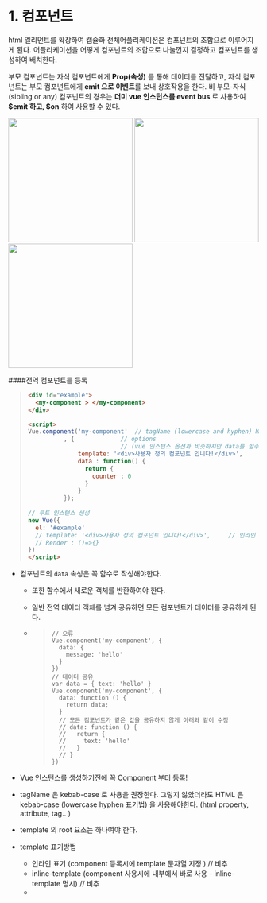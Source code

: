 # 1. 컴포넌트

html 엘리먼트를 확장하여 캡슐화
전체어플리케이션은 컴포넌트의 조합으로 이루어지게 된다.
어플리케이션을 어떻게 컴포넌트의 조합으로 나눌껀지 결정하고 컴포넌트를 생성하여 배치한다. 

부모 컴포넌트는 자식 컴포넌트에게 **Prop(속성)** 를 통해 데이터를 전달하고, 
자식 컴포넌트는 부모 컴포넌트에게 **emit 으로 이벤트**를 보내 상호작용을 한다.
비 부모-자식 (sibling or any) 컴포넌트의 경우는 **더미 vue 인스턴스를 event bus** 로 사용하여 **\$emit 하고, \$on** 하여 사용할 수 있다.

<img src="https://joshua1988.github.io/images/posts/web/vuejs/components.png" width="250px"/>  <img src="https://kr.vuejs.org/images/props-events.png" width="250px"/><img src="https://ob6mci30g.qnssl.com/Blog/ArticleImage/51_12.png" width="250px">

####전역 컴포넌트를 등록

> ```html
> <div id="example">
>   <my-component > </my-component>
> </div>
>
> <script>
> Vue.component('my-component'  // tagName (lowercase and hyphen) MyComponent
> 			, {				// options 
> 							// (vue 인스턴스 옵션과 비슷하지만 data를 함수로 사용해야한다.)
>               template: '<div>사용자 정의 컴포넌트 입니다!</div>',		// 인라인 
>               data : function() {
>                 return {
>                   counter : 0
>                 }
>               }
> 			});
> 			
> // 루트 인스턴스 생성
> new Vue({
>   el: '#example'
>   // template: '<div>사용자 정의 컴포넌트 입니다!</div>',		// 인라인
>   // Render : ()=>{}
> })
> </script>
> ```

- 컴포넌트의 `data` 속성은 꼭 함수로 작성해야한다. 

  - 또한 함수에서 새로운 객체를 반환하여야 한다.  

  - 일반 전역 데이터 객체를 넘겨 공유하면 모든 컴포넌트가 데이터를 공유하게 된다. 

  - > ```
    > // 오류
    > Vue.component('my-component', {
    >   data: {
    >     message: 'hello'
    >   }
    > })
    > // 데이터 공유
    > var data = { text: 'hello' }
    > Vue.component('my-component', {
    >   data: function () {
    >     return data;
    >   }
    >   // 모든 컴포넌트가 같은 값을 공유하지 않게 아래와 같이 수정
    >   // data: function () {
    >   //   return {
    >   //     text: 'hello'
    >   //   }
    >   // }
    > })
    > ```

- Vue 인스턴스를 생성하기전에 꼭 Component 부터 등록!

- tagName 은 kebab-case 로 사용을 권장한다. 그렇지 않았더라도 HTML 은 kebab-case (lowercase hyphen 표기법) 을 사용해야한다. (html property, attribute, tag.. )

- template 의 root 요소는 하나여야 한다. 

- template 표기방법

  - 인라인  표기 (component 등록시에 template 문자열 지정 )  // 비추
  - inline-template (component 사용시에 내부에서 바로 사용 - inline-template 명시) // 비추
  - <template> 태그 (.vue 파일에서 주로 사용)
  - <script type="text/x-template" id="templateId">   // 비추

- 렌더링 
  > ```
  > <div id="example">
  >   <div>사용자 정의 컴포넌트 입니다!</div>
  > </div>
  > ```

####지역 컴포넌트 등록

> ```
> var Child = {
>   template: '<div>사용자 정의 컴포넌트 입니다!</div>'
> }
>
> new Vue({
>   // ...
>   components: {
>     // <my-component> 는 상위 템플릿에서만 사용할 수 있습니다.
>     'my-component': Child
>   }
> })
> ```

- 지역 컴포넌트 등록은 array [ ... ] 로도 가능하다 


####.vue 단일 파일 컴포넌트 - vue-loader 에 의해 파싱되어 지원되어진다. 

- ES6 나 CSS 빌드 등을 지원하게 되며, 컴포넌트 단위로 분리, 관리할 수 있다. 템플릿도 깔끔하게 작성가능.
- vue.component 하지 않음 (자동), 반드시 export 해야함. 
- template 에 id 부여하지 않음 (자동)
- 사용할때는 import 해서 사용함. 
- vetur 에서 scaffold 로 Snippet 할 수 있음


- .vue 파일

  > ```
  > <template>	// id 부여하지 않음
  >   <div>
  >     component test-son1<br/>
  >     {{text}}-{{isComplete}}
  >   </div>
  > </template>
  >
  > <script>
  > export default {	// vue.component 하지 않음, 반드시 export 해야함.
  >   name: 'ZVueCompSon',
  >   data () {
  >     return {
  >     }
  >   },
  >   props : ['text','isComplete'],
  >   computed : {
  >   },  
  >   methods : {
  >   }  
  > }
  > </script>
  >
  > <style>
  > </style>
  > ```

####DOM template 제한 사항 및 해결책

> ```
> <!-- 문제 : <table> 은 하위에 가질 수 있는 element 가 제한이 있다 -->
> <table>
>   <my-row>...</my-row>
> </table>
> ```

> ```
> <!-- is 특수 속성 사용 -->
> <table>
>   <tr is="my-row"></tr>
> </table>
> ```

> **다음 소스 중 하나에 포함되면 문자열 템플릿을 사용하는 경우에는 이러한 제한 사항이 적용되지 않습니다.**:
>
> - `<script type="text/x-template">`
> - JavaScript 인라인 템플릿 문자열
> - `.vue` 컴포넌트 (단일파일 컴포넌트)
>
> 따라서 가능한 경우 항상 문자열 템플릿을 사용하는 것이 좋습니다.
>
> - <template> 를 사용할때는 is 특수 속성을 사용해야한다. 



# 2. Props  

상위 컴포넌트의 데이터를 하위 컴포넌트로 전달하는 사용자 지정 특성.

- 컴포넌트 정의할때 props 지정

> Vue.component('child', {  
> // props 정의  
> ***props: ['MyMessage'],***
> // 데이터와 마찬가지로 prop은 템플릿 내부에서 사용할 수 있으며  
> // vm의 this.MyMessage로 사용할 수 있습니다.  
> template: '<span>{{ MyMessage}}</span>'})

- 컴포넌트 사용할때 props 전달

> ```<child my-message="안녕하세요!"></child>```

- 동적 Props 바인딩

> ```<child :my-message="parentMsg"></child>```

- v-bind 을 이용한 객체 Props 바인딩

> ```todo: {  text: 'Learn Vue',  isComplete: false}```
>
> ```
> <todo-item v-bind="todo"></todo-item>
> ```
> 아래와 같다.
> ```
> <todo-item
>   v-bind:text="todo.text"
>   v-bind:is-complete="todo.isComplete"
> ></todo-item>
> ```

- 리터럴 구문은 문자열이기 때문에 숫자 상수를 전달하고자 하면 v-bind 를 이용하여 전달해야한다.

- 단방향 (상위==>하위)  흐름 : 상위 데이터가 업데이트 되면 하위는 업데이트 되지만 하위에서 업데이트 되면 상위는 업데이트 되지 않는다.

- primitive 일 경우에는 하위컴포넌트에서 받은 prop 를 업데이트 하면 하위 컴포넌트에만 반영되면서 워닝이 나오고, object 일 경우에는 하위컴포넌트에서 받은 prop 를 업데이트 하면 워닝 없이 모든 컴포넌트가 업데이트 된다. 

- 만약 하위에서 prop 로 데이터를 받은 후에 해당 데이터를 업데이트 하고자 하면 ==> 새로운 내부 데이터를 만들어 상위에서 받은 prop 는 초기값으로만 사용한다. 

  >props: ['initialCounter'],data: function () {  return { counter: this.initialCounter }}

- 만약 값은 업데이트 되지 않지만, 상위에서 받은 prop 를 변형해서 고정시키고자 한다면 computed 를 사용한다. 

  >props: ['size'],computed: {  normalizedSize: function () {    return this.size.trim().toLowerCase()  }}

- 컴포넌트는 자신의 props 의 요구사항을 지정하여 검증할 수 있고, 요구사항이 충족되지 않으면 워닝이 나온다. 이때는 props 를 배열이 아닌 객체 타입으로 사용한다. 

  > ```
  > Vue.component('example', {
  >   props: {
  >     // 기본 타입 확인 (`null` 은 어떤 타입이든 가능하다는 뜻입니다)
  >     propA: Number,
  >     // 여러개의 가능한 타입
  >     propB: [String, Number],
  >     // 문자열이며 꼭 필요합니다
  >     propC: {
  >       type: String,
  >       required: true
  >     },
  >     // 숫자이며 기본 값을 가집니다
  >     propD: {
  >       type: Number,
  >       default: 100
  >     },
  >     // 객체/배열의 기본값은 **팩토리 함수에서 반환 되어야 합니다.**
  >     propE: {
  >       type: Object,
  >       default: function () {
  >         return { message: 'hello' }
  >       }
  >     },
  >     // 사용자 정의 유효성 검사 가능
  >     propF: {
  >       validator: function (value) {
  >         return value > 10
  >       }
  >     }
  >   }
  > })
  > ```

- > `type`은 다음 네이티브 생성자 중 하나를 사용할 수 있습니다.
  >
  > - String
  > - Number
  > - Boolean
  > - Function
  > - Object
  > - Array
  > - Symbol
  >
  > 또한, `type` 은 커스텀 생성자 함수가 될 수 있고, assertion은 `instanceof` 체크로 만들어 질 것입니다.
  >
  > props 검증이 실패하면 Vue는 콘솔에서 경고를 출력합니다(개발 빌드를 사용하는 경우). props는 컴포넌트 인스턴스가 **생성되기 전**에 검증되기 때문에 `default` 또는 `validator`함수 내에서 `data`, `computed` 또는 `methods`와 같은 인스턴스 속성을 사용할 수 없습니다.



# 3. event 및 기타 속성

- props 가 아닌 속성을 컴포넌트에 전달하게 되면  

  - 일단 모두 컴포넌트 root element 에 자동으로 추가된다. 
  - 중첩 (컴포넌트 내부에서도 있고, 상위에서도 전달되어 자동으로 추가된 속성) 된 속성의 경우
    - style : 합쳐져서 최종적인 style 을 만든다.  
    - 그외 : 전달된 속성이 내부 속성을 대체한다. 

- 이벤트 트리거(발산)

  - $emit : 이벤트 트리거

- 이벤트 감지 등록

  - v-on : 템플릿에 자식에서 호출한 이벤트 감지 등록  ($on 은 자식 이벤트는 감지하지 않음)
  - \$on  : 자식 이외의 이벤트 감지 등록 (더미 vue 객체 (이벤트버스) 와 \$emit, $on 을 통한 통신)
  - 컴포넌트에서 발행한 이벤트가 기본 이벤트와 이름이 같다면 
    - 기본적으로 컴포넌트에서 발생한 이벤트로 인식된다.
    - 구별하고자 하면 v-on:click.native="xxx" 처럼 native 수식어를 붙여준다. 


  - > ```
    > <div id="counter-event-example">
    >   <p>{{ total }}</p>
    >   <button-counter v-on:increment="incrementTotal"></button-counter>
    >   <button-counter v-on:increment="incrementTotal"></button-counter>
    > </div>
    > ```
    >

- > ```
  > Vue.component('button-counter', {
  >   template: '<button v-on:click="incrementCounter">{{ counter }}</button>',
  >   data: function () {
  >     return {
  >       counter: 0
  >     }
  >   },
  >   methods: {
  >     incrementCounter: function () {
  >       this.counter += 1
  >       this.$emit('increment')
  >     }
  >   },
  > })
  >
  > new Vue({
  >   el: '#counter-event-example',
  >   data: {
  >     total: 0
  >   },
  >   methods: {
  >     incrementTotal: function () {
  >       this.total += 1
  >     }
  >   }
  > })
  >  
  > ```

- .sync 수식어 : 양방향바인딩(??) 이라기보다는 update:name 이벤트수신에 대한 syntex sugar.

- 사용자정의 입력 컴포넌트

  - v-model 로 앙방향 바인딩 할 수 있다. 

  - v-model 을 사용하면 컴포넌트는 value prop 를 가져야하고, input 이벤시에 상위로 input 이벤트를 $emit 하여야 한다. 

  - checkbox 등의 특수 타입 입력 컴포넌트를 위해 v-model 을 커스텀할 수 있다. 

    - > ```
      > Vue.component('my-checkbox', {
      >   model: {
      >     prop: 'checked',
      >     event: 'change'
      >   },
      >   props: {
      >     // 다른 목적을 위해 `value` prop를 사용할 수 있습니다.
      >     checked: Boolean,
      >     value: String
      >   },
      >   // ...
      > })
      >
      > ```
      >
      > ```
      > <my-checkbox v-model="foo" value="some value"></my-checkbox>
      >
      > ```
      >
      > 아래와 같습니다
      >
      > ```
      > <my-checkbox
      >   :checked="foo"
      >   @change="val => { foo = val }"
      >   value="some value">
      > </my-checkbox>
      > ```

  ​


# 4. 슬롯

- 범위 컴파일

  - 상위 데이터는 상위 범위로 컴파일 되며, 하위 데이터는 하위 범위로 컴파일 된다. 

- 단일 슬롯

  - 기본적으로 상위에서 component 태그 안의 컨텐츠는 삭제된다. 
  - component template 안에 <slot> 이 있다면 상위의 component 태그 안의 컨텐츠가 <slot> 위치에 삽입되어 <slot> 을 대체한다. 
  - 이는 prop 로 html 문자열을 전달하기 귀찮은 문제를 해결한다. 

- 이름을 가지는 슬롯

  - 슬롯이 여러개 있다면 slot 이 이름을 가질 수 있다. 상위에서 component 태그 안의 컨텐츠에 slot 이름을 주어 대체할 위치를 지정할 수 있다. 이때 이름이 없는 기본 slot 이 하나 존재할 수 있고, 이 기본 슬롯은 이름 없는 컨텐츠의 포괄적 컨테이너가 된다. 

- 범위를 가지는 슬롯

  - component 가 slot 을 가지고, 상위에서 component 태그 안의 컨텐츠(template 포함 모든 component 나 element) 가 sslot-scope 를 가지면 하위 component 의 slot 태그에서 지정된 속성 (prop) 를 사용할 수 있다. 

  - > 범위가 지정된 슬롯은 이미 렌더링 된 엘리먼트 대신 재사용 가능한 템플릿(데이터를 전달할 수 있음)으로 작동하는 특별한 유형의 슬롯입니다.
    >
    > prop을 컴포넌트에게 전달하는 것처럼, 하위 컴포넌트에서 단순히 데이터를 슬롯에 전달하면 됩니다.
    >
    > ```
    > <div class="child">
    >   <slot text="hello from child"></slot>
    > </div>
    >
    > ```
    >
    > 부모에서, 특별한 속성 `scope-scope`를 가진 `<template>` 엘리먼트가 있어야 합니다. 이것은 범위를 가지는 슬롯을 위한 템플릿임을 나타냅니다. `slot-scope`의 값은 자식으로부터 전달 된 props 객체를 담고있는 임시 변수의 이름입니다:
    >
    > ```
    > <div class="parent">
    >   <child>
    >     <template slot-scope="props">
    >       <span>hello from parent</span>
    >       <span>{{ props.text }}</span>
    >     </template>
    >   </child>
    > </div>
    >
    > ```
    >
    > 위를 렌더링하면 출력은 다음과 같습니다.
    >
    > ```
    > <div class="parent">
    >   <div class="child">
    >     <span>hello from parent</span>
    >     <span>hello from child</span>
    >   </div>
    > </div>
    >
    > ```
    >
    > > 2.5.0+에서, `slot-scope` 는 더이상 `<template>` 뿐 아니라 컴포넌트나 엘리먼트에서도 사용할 수 있습니다.
    >
    > 범위가 지정된 슬롯의 보다 일반적인 사용 사례는 컴포넌트 사용자가 리스트의 각 항목을 렌더링하는 방법을 사용자 정의할 수 있는 리스트 컴포넌트입니다.
    >
    > ```
    > <my-awesome-list :items="items">
    >   <!-- scoped slot 역시 이름을 가질 수 있습니다 -->
    >   <li
    >     slot="item"
    >     slot-scope="props"
    >     class="my-fancy-item">
    >     {{ props.text }}
    >   </li>
    > </my-awesome-list>
    >
    > ```
    >
    > 그리고 리스트 컴포넌트의 템플릿 :
    >
    > ```
    > <ul>
    >   <slot name="item"
    >     v-for="item in items"
    >     :text="item.text">
    >     <!-- 대체 컨텐츠는 여기입니다. -->
    >   </slot>
    > </ul>
    >
    > ```

- 디스트럭처링 

  - slot-scope 에서 객체로 받아서 obj.name 형태로도 사용가능하고, 
  - ES2015 디스트럭처 표현식으로도 사용가능하다. {name1, name2...}


# 5. 동적컴포넌트

- 컴포넌트를 이름으로 바꿔 넣을 수 있다. 

  - >```
    >var vm = new Vue({
    >  el: '#example',
    >  data: {
    >    currentView: 'home'
    >  },
    >  components: {
    >    home: { /* ... */ },
    >    posts: { /* ... */ },
    >    archive: { /* ... */ }
    >  }
    >})
    >```
    >
    >```
    ><component v-bind:is="currentView">
    >  <!-- vm.currentView가 변경되면 컴포넌트가 변경됩니다! -->
    ></component>
    >```

- 이때 바뀌여서 없어지는 (비활성??) 컴포넌트를 캐시하기 위해서 <keep-alive> 를 사용할 수 있다. 

  - > ```
    > <keep-alive>
    >   <component :is="currentView">
    >     <!-- 비활성화 된 컴포넌트는 캐시 됩니다! -->
    >   </component>
    > </keep-alive>
    > ```


# 6. 기타

- 재사용 가능한 컴포넌트 제작하기

  - prop, event, slot  이용하여 잘 설계된 컴포넌트.

- 자식 컴포넌트 참조 : ref 속성을 줘서 자식 직접 참조

  - > ```
    > <div id="parent">
    >   <user-profile ref="profile"></user-profile>
    > </div>
    > ```

  - > ```
    > var parent = new Vue({ el: '#parent' })
    > // 자식 컴포넌트 인스턴스에 접근합니다.
    > var child = parent.$refs.profile
    > ```

- 비동기 컴포넌트 & 고급 비동기 컴포넌트

  - 컴포넌트를 비동기로 필요할때 로드할 수 있다. 
  - https://jsfiddle.net/changjoo_park/em578twu/

- 컴포넌트 이름 규약

  - 컴포넌트나 prop 등록할때 kebab/camel/pascal case 를 사용가능하나 html 에서는 kebab 만 가능.

- 재귀 컴포넌트 & 컴포넌트 사이의 순환 참조

  - 재귀로 컴포넌트를 사용할 수 있다.
  - tree 컴포넌트등.. 
  - stackoverflow 가능성 있다. 

- 인라인 템플릿

  - component 사용하면서 inline-template 이라고 명시하고 바로 html 템플릿 사용.

- X-Templates

  - script 에 템프릿 표기 (비추) 

- v-once를 이용한 비용이 적게드는 정적 컴포넌트

  - 정적인 컴포넌트라면 v-once 속성을 이용하면 캐시하여 빠르다.
  - 데이터는 초기값을 제외하고는 바인딩 되지 않음.

- component 에서 css (스타일) = .vue 

  - 전역
  - scoped
  - computed



